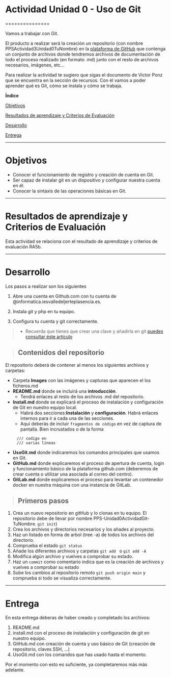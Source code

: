 # Actividad Unidad 0 - Uso de Git
===============


Vamos a trabajar con Git.

El producto a realizar será la creación un repositorio (con nombre PPSActividad3Unidad0TuNombre) en la [plataforma de GitHub](https://github.com/)  que contenga un conjunto de archivos donde tendremos archivos de documentación de todo el proceso realizado (en formato .md) junto con el resto de archivos necesarios, imágenes, etc...

Para realizar la actividad te sugiero que sigas el documento de Victor Ponz que se encuentra en la sección de recursos. Con él vamos a poder aprender qué es Git, cómo se instala y cómo se trabaja. 

**Índice**

[Objetivos](#objetivos)

[Resultados de aprendizaje y Criterios de Evaluación](#resultados-de-aprendizaje-y-criterios-de-evaluación)

[Desarrollo](#desarrollo)

[Entrega](#entrega)

---

# Objetivos

- Conocer el funcionamiento de registro y creación de cuenta en Git.  
- Ser capaz de instalar git en un dispositivo y configurar nuestra cuenta en él.  
- Conocer la sintaxis de las operaciones básicas en Git.

---

# Resultados de aprendizaje y Criterios de Evaluación

Esta actividad se relaciona con el resultado de aprendizaje y criterios de evaluación RA5b.

---

# Desarrollo

Los pasos a realizar son los siguientes

1. Abre una cuenta en Github.com con tu cuenta de @informatica.iesvalledeljerteplasencia.es.

2. Instala git y php en tu equipo.

3. Configura tu cuenta y git correctamente.
> - Recuerda que tienes que crear una clave y añadirla en git [puedes consultar 
éste artículo](https://juncotic.com/repositorios-git-ssh/) 


>## Contenidos del repositorio
 
 El repositorio deberá de contener al menos los siguientes archivos y carpetas:

+ Carpeta **Images** con las imágenes y capturas que aparecen el los ficheros.md
+ **README.md** donde se incluirá una **introducción**.
  - Tendrá enlaces al resto de los archivos .md del repositorio.
+ **Install.md** donde se explicará el proceso de instalación y configuración de Git en nuestro equipo local.
  - Habrá dos secciones:**Instalación** y **configuración**. Habrá enlaces internos para ir a cada una de las secciones.
  - Aquí deberás de incluir ``fragmentos de código`` en vez de captura de pantalla. Bien incrustados o de la forma
~~~
     /// codigo en 
     /// varias líneas
~~~

+ **UsoGit.md** donde indicaremos los comandos principales que usamos en Git.
+ **GitHub.md** donde explicaremos el proceso de apertura de cuenta, login y funcionamiento básico de la plataforma github.com (deberemos de crear cuenta o utilizar una asociada al correo del centro).
+ **GitLab.md** donde explicaremos el proceso para levantar un contenedor docker en nuestra máquina con una instancia de GitLab.

> ## Primeros pasos
1. Crea un nuevo repositorio en gitHub y lo clonas en tu equipo. El repositorio debe de llevar por nombre PPS-Unidad0ActividadGit-TuNombre. `git init`)
6. Crea los archivos y directorios necesarios y los añades al proyecto.
1. Haz un listado en forma de arbol (tree -a) de todos los archivos del directorio.
2. Comprueba el estado `git status`
3. Añade los diferentes archivos y carpetas `git add ` o `git add -A`
4. Modifica algún archivo y vuelves a comprobar su estado.
5. Haz un `commit` como comentario indica que es la creación de archivos y vuelves a comprobar su estado
6. Sube los cambios al repositorio remoto `git push origin main` y comprueba si todo se visualiza correctamente.

---
# Entrega

En esta entrega deberas de haber creado y completado los archivos:
1. README.md
2. install.md con el proceso de instalación y configuración de git en nuestro equipo.
3. GitHub.md con creación de cuenta y uso básico de Git (creación de repositorio, claves SSH, ...)
4. UsoGit.md con los comandos que has usado hasta el momento.
 

 Por el momento con esto es suficiente, ya completaremos más más adelante.





